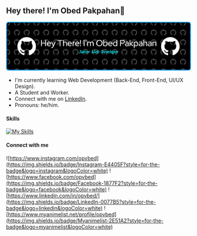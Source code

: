 ## Hey there! I'm Obed Pakpahan👋

![Obed Pakpahan](img/github-header-image%20(7).png)

- I'm currently learning Web Development (Back-End, Front-End, UI/UX Design).
- A Student and Worker.
- Connect with me on [LinkedIn](https://www.linkedin.com/in/opvbed/).
- Pronouns: he/him.

#### Skills

[![My Skills](https://skillicons.dev/icons?i=html,css,react,php,figma&theme=light)](https://skillicons.dev)


#### Connect with me
![https://www.instagram.com/opvbed](https://img.shields.io/badge/Instagram-E4405F?style=for-the-badge&logo=instagram&logoColor=white) ![https://www.facebook.com/opvbed](https://img.shields.io/badge/Facebook-1877F2?style=for-the-badge&logo=facebook&logoColor=white) ![https://www.linkedin.com/in/opvbed/](https://img.shields.io/badge/LinkedIn-0077B5?style=for-the-badge&logo=linkedin&logoColor=white) ![https://www.myanimelist.net/profile/opvbed](https://img.shields.io/badge/Myanimelist-2E51A2?style=for-the-badge&logo=myanimelist&logoColor=white)

